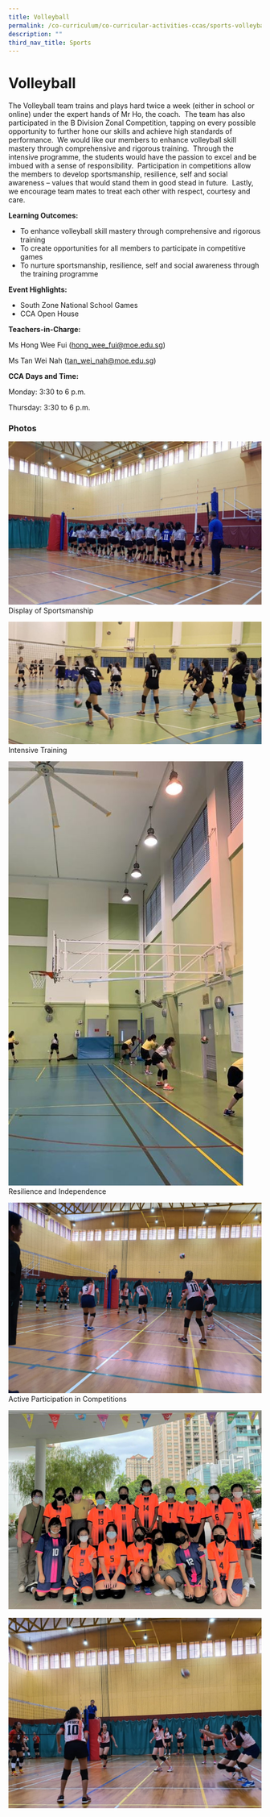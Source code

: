 ```yaml
---
title: Volleyball
permalink: /co-curriculum/co-curricular-activities-ccas/sports-volleyball/
description: ""
third_nav_title: Sports
---
```

# **Volleyball**

The Volleyball team trains and plays hard twice a week (either in school or online) under the expert hands of Mr Ho, the coach.  The team has also participated in the B Division Zonal Competition, tapping on every possible opportunity to further hone our skills and achieve high standards of performance.  We would like our members to enhance volleyball skill mastery through comprehensive and rigorous training.  Through the intensive programme, the students would have the passion to excel and be imbued with a sense of responsibility.  Participation in competitions allow the members to develop sportsmanship, resilience, self and social awareness – values that would stand them in good stead in future.  Lastly, we encourage team mates to treat each other with respect, courtesy and care.

**Learning Outcomes:**

*   To enhance volleyball skill mastery through comprehensive and rigorous training
*   To create opportunities for all members to participate in competitive games
*   To nurture sportsmanship, resilience, self and social awareness through the training programme

**Event Highlights:**

*   South Zone National School Games
*   CCA Open House

**Teachers-in-Charge:**

Ms Hong Wee Fui ([hong\_wee\_fui@moe.edu.sg](mailto:hong_wee_fui@moe.edu.sg))

Ms Tan Wei Nah ([tan\_wei\_nah@moe.edu.sg](mailto:tan_wei_nah@moe.edu.sg))


**CCA Days and Time:**

Monday: 3:30 to 6 p.m.

Thursday: 3:30 to 6 p.m.

### Photos

![](/images/Photo-2-1.jpg)
Display of Sportsmanship

![](/images/Photo-3-1.jpg)
Intensive Training

![](/images/Photo-4-1-1.jpg)
Resilience and Independence

![](/images/Photo-1-7.jpg)
Active Participation in Competitions

![](/images/Pic-1.jpeg)

![](/images/Pic-2.jpeg)